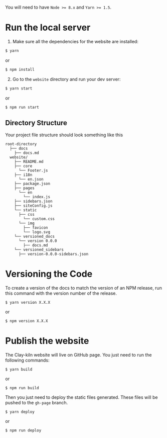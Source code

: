 You will need to have `Node >= 8.x` and `Yarn >= 1.5`.

# Run the local server

1. Make sure all the dependencies for the website are installed:

```sh
$ yarn
```
or
```sh
$ npm install
```

2. Go to the `website` directory and run your dev server:

```sh
$ yarn start
```
or
```sh
$ npm run start
```

## Directory Structure

Your project file structure should look something like this

```
root-directory
  ├── docs
    ├── docs.md
  website/
    ├── README.md
    ├── core
      └── Footer.js
    ├── i18n
      └── en.json
    ├── package.json
    ├── pages
      └── en
        └── index.js
    ├── sidebars.json
    ├── siteConfig.js
    └── static
      ├── css
        └── custom.css
      └── img
        ├── favicon
        └── logo.svg
    └── versioned_docs
      └── version 0.0.0
        ├── docs.md
    └── versioned_sidebars
      ├── version-0.0.0-sidebars.json
```

# Versioning the Code
To create a version of the docs to match the version of an NPM release, run this command with the version number of the release.
```
$ yarn version X.X.X
```
or
```
$ npm version X.X.X
```

# Publish the website
The Clay-kiln website will live on GitHub page. You just need to run the following commands:
```
$ yarn build
```
or
```
$ npm run build
```

Then you just need to deploy the static files generated. These files will be pushed to the `gh-page` branch.
```
$ yarn deploy
```
or
```
$ npm run deploy
```

